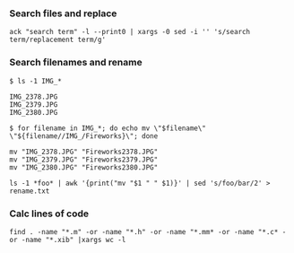 ### Search files and replace

    ack "search term" -l --print0 | xargs -0 sed -i '' 's/search term/replacement term/g'

### Search filenames and rename

    $ ls -1 IMG_*

    IMG_2378.JPG
    IMG_2379.JPG
    IMG_2380.JPG

    $ for filename in IMG_*; do echo mv \"$filename\" \"${filename//IMG_/Fireworks}\"; done

    mv "IMG_2378.JPG" "Fireworks2378.JPG"
    mv "IMG_2379.JPG" "Fireworks2379.JPG"
    mv "IMG_2380.JPG" "Fireworks2380.JPG"

    ls -1 *foo* | awk '{print("mv "$1 " " $1)}' | sed 's/foo/bar/2' > rename.txt

### Calc lines of code

    find . -name "*.m" -or -name "*.h" -or -name "*.mm* -or -name "*.c* -or -name "*.xib" |xargs wc -l





